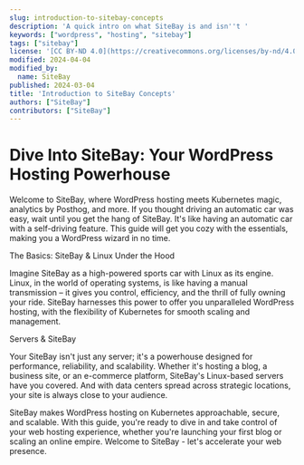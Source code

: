 ```yaml
---
slug: introduction-to-sitebay-concepts
description: 'A quick intro on what SiteBay is and isn''t '
keywords: ["wordpress", "hosting", "sitebay"]
tags: ["sitebay"]
license: '[CC BY-ND 4.0](https://creativecommons.org/licenses/by-nd/4.0)'
modified: 2024-04-04
modified_by:
  name: SiteBay
published: 2024-03-04
title: 'Introduction to SiteBay Concepts'
authors: ["SiteBay"]
contributors: ["SiteBay"]
---
```

# Dive Into SiteBay: Your WordPress Hosting Powerhouse

Welcome to SiteBay, where WordPress hosting meets Kubernetes magic, analytics by Posthog, and more. If you thought driving an automatic car was easy, wait until you get the hang of SiteBay. It's like having an automatic car with a self-driving feature. This guide will get you cozy with the essentials, making you a WordPress wizard in no time.

The Basics: SiteBay & Linux Under the Hood

Imagine SiteBay as a high-powered sports car with Linux as its engine. Linux, in the world of operating systems, is like having a manual transmission – it gives you control, efficiency, and the thrill of fully owning your ride. SiteBay harnesses this power to offer you unparalleled WordPress hosting, with the flexibility of Kubernetes for smooth scaling and management.


Servers & SiteBay

Your SiteBay isn't just any server; it's a powerhouse designed for performance, reliability, and scalability. Whether it's hosting a blog, a business site, or an e-commerce platform, SiteBay's Linux-based servers have you covered. And with data centers spread across strategic locations, your site is always close to your audience.


SiteBay makes WordPress hosting on Kubernetes approachable, secure, and scalable. With this guide, you're ready to dive in and take control of your web hosting experience, whether you're launching your first blog or scaling an online empire. Welcome to SiteBay - let's accelerate your web presence.